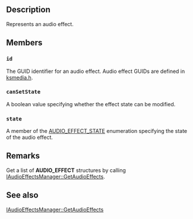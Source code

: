 ## Description

Represents an audio effect.

## Members

### `id`

The GUID identifier for an audio effect. Audio effect GUIDs are defined in [ksmedia.h](https://learn.microsoft.com/windows-hardware/drivers/audio/ksmedia-h).

### `canSetState`

A boolean value specifying whether the effect state can be modified.

### `state`

A member of the [AUDIO_EFFECT_STATE](https://learn.microsoft.com/windows/win32/api/audioclient/ne-audioclient-audio_effect_state) enumeration specifying the state of the audio effect.

## Remarks

Get a list of **AUDIO_EFFECT** structures by calling [IAudioEffectsManager::GetAudioEffects](https://learn.microsoft.com/windows/win32/api/audioclient/nf-audioclient-iaudioeffectsmanager-getaudioeffects).

## See also

[IAudioEffectsManager::GetAudioEffects](https://learn.microsoft.com/windows/win32/api/audioclient/nf-audioclient-iaudioeffectsmanager-getaudioeffects)